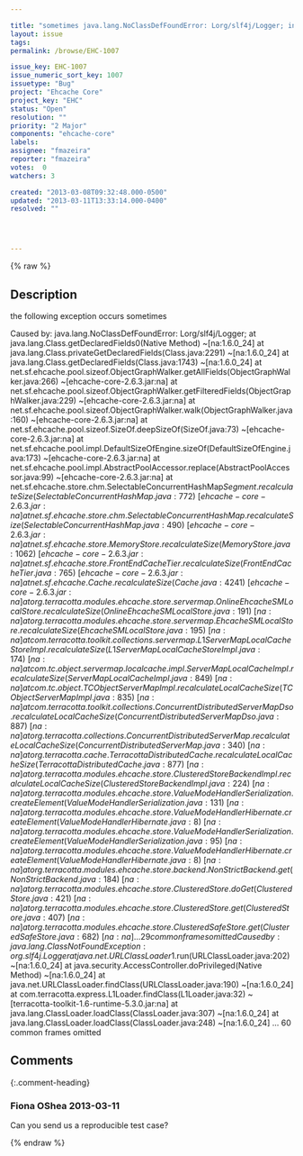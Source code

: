 ```yaml
---

title: "sometimes java.lang.NoClassDefFoundError: Lorg/slf4j/Logger; into ObjectGraphWalker.getAllFields"
layout: issue
tags: 
permalink: /browse/EHC-1007

issue_key: EHC-1007
issue_numeric_sort_key: 1007
issuetype: "Bug"
project: "Ehcache Core"
project_key: "EHC"
status: "Open"
resolution: ""
priority: "2 Major"
components: "ehcache-core"
labels: 
assignee: "fmazeira"
reporter: "fmazeira"
votes:  0
watchers: 3

created: "2013-03-08T09:32:48.000-0500"
updated: "2013-03-11T13:33:14.000-0400"
resolved: ""




---
```


{% raw %}

## Description

<div markdown="1" class="description">

the following exception occurs sometimes

Caused by: java.lang.NoClassDefFoundError: Lorg/slf4j/Logger;
        at java.lang.Class.getDeclaredFields0(Native Method) ~[na:1.6.0_24]
        at java.lang.Class.privateGetDeclaredFields(Class.java:2291) ~[na:1.6.0_24]
        at java.lang.Class.getDeclaredFields(Class.java:1743) ~[na:1.6.0_24]
        at net.sf.ehcache.pool.sizeof.ObjectGraphWalker.getAllFields(ObjectGraphWalker.java:266) ~[ehcache-core-2.6.3.jar:na]
        at net.sf.ehcache.pool.sizeof.ObjectGraphWalker.getFilteredFields(ObjectGraphWalker.java:229) ~[ehcache-core-2.6.3.jar:na]
        at net.sf.ehcache.pool.sizeof.ObjectGraphWalker.walk(ObjectGraphWalker.java:160) ~[ehcache-core-2.6.3.jar:na]
        at net.sf.ehcache.pool.sizeof.SizeOf.deepSizeOf(SizeOf.java:73) ~[ehcache-core-2.6.3.jar:na]
        at net.sf.ehcache.pool.impl.DefaultSizeOfEngine.sizeOf(DefaultSizeOfEngine.java:173) ~[ehcache-core-2.6.3.jar:na]
        at net.sf.ehcache.pool.impl.AbstractPoolAccessor.replace(AbstractPoolAccessor.java:99) ~[ehcache-core-2.6.3.jar:na]
        at net.sf.ehcache.store.chm.SelectableConcurrentHashMap$Segment.recalculateSize(SelectableConcurrentHashMap.java:772) ~[ehcache-core-2.6.3.jar:na]
        at net.sf.ehcache.store.chm.SelectableConcurrentHashMap.recalculateSize(SelectableConcurrentHashMap.java:490) ~[ehcache-core-2.6.3.jar:na]
        at net.sf.ehcache.store.MemoryStore.recalculateSize(MemoryStore.java:1062) ~[ehcache-core-2.6.3.jar:na]
        at net.sf.ehcache.store.FrontEndCacheTier.recalculateSize(FrontEndCacheTier.java:765) ~[ehcache-core-2.6.3.jar:na]
        at net.sf.ehcache.Cache.recalculateSize(Cache.java:4241) ~[ehcache-core-2.6.3.jar:na]
        at org.terracotta.modules.ehcache.store.servermap.OnlineEhcacheSMLocalStore.recalculateSize(OnlineEhcacheSMLocalStore.java:191) ~[na:na]
        at org.terracotta.modules.ehcache.store.servermap.EhcacheSMLocalStore.recalculateSize(EhcacheSMLocalStore.java:195) ~[na:na]
        at com.terracotta.toolkit.collections.servermap.L1ServerMapLocalCacheStoreImpl.recalculateSize(L1ServerMapLocalCacheStoreImpl.java:174) ~[na:na]
        at com.tc.object.servermap.localcache.impl.ServerMapLocalCacheImpl.recalculateSize(ServerMapLocalCacheImpl.java:849) ~[na:na]
        at com.tc.object.TCObjectServerMapImpl.recalculateLocalCacheSize(TCObjectServerMapImpl.java:835) ~[na:na]
        at com.terracotta.toolkit.collections.ConcurrentDistributedServerMapDso.recalculateLocalCacheSize(ConcurrentDistributedServerMapDso.java:887) ~[na:na]
        at org.terracotta.collections.ConcurrentDistributedServerMap.recalculateLocalCacheSize(ConcurrentDistributedServerMap.java:340) ~[na:na]
        at org.terracotta.cache.TerracottaDistributedCache.recalculateLocalCacheSize(TerracottaDistributedCache.java:877) ~[na:na]
        at org.terracotta.modules.ehcache.store.ClusteredStoreBackendImpl.recalculateLocalCacheSize(ClusteredStoreBackendImpl.java:224) ~[na:na]
        at org.terracotta.modules.ehcache.store.ValueModeHandlerSerialization.createElement(ValueModeHandlerSerialization.java:131) ~[na:na]
        at org.terracotta.modules.ehcache.store.ValueModeHandlerHibernate.createElement(ValueModeHandlerHibernate.java:8) ~[na:na]
        at org.terracotta.modules.ehcache.store.ValueModeHandlerSerialization.createElement(ValueModeHandlerSerialization.java:95) ~[na:na]
        at org.terracotta.modules.ehcache.store.ValueModeHandlerHibernate.createElement(ValueModeHandlerHibernate.java:8) ~[na:na]
        at org.terracotta.modules.ehcache.store.backend.NonStrictBackend.get(NonStrictBackend.java:184) ~[na:na]
        at org.terracotta.modules.ehcache.store.ClusteredStore.doGet(ClusteredStore.java:421) ~[na:na]
        at org.terracotta.modules.ehcache.store.ClusteredStore.get(ClusteredStore.java:407) ~[na:na]
        at org.terracotta.modules.ehcache.store.ClusteredSafeStore.get(ClusteredSafeStore.java:682) ~[na:na]
        ... 29 common frames omitted
Caused by: java.lang.ClassNotFoundException: org.slf4j.Logger
        at java.net.URLClassLoader$1.run(URLClassLoader.java:202) ~[na:1.6.0_24]
        at java.security.AccessController.doPrivileged(Native Method) ~[na:1.6.0_24]
        at java.net.URLClassLoader.findClass(URLClassLoader.java:190) ~[na:1.6.0_24]
        at com.terracotta.express.L1Loader.findClass(L1Loader.java:32) ~[terracotta-toolkit-1.6-runtime-5.3.0.jar:na]
        at java.lang.ClassLoader.loadClass(ClassLoader.java:307) ~[na:1.6.0_24]
        at java.lang.ClassLoader.loadClass(ClassLoader.java:248) ~[na:1.6.0_24]
        ... 60 common frames omitted


</div>

## Comments


{:.comment-heading}
### **Fiona OShea** <span class="date">2013-03-11</span>

<div markdown="1" class="comment">

Can you send us a reproducible test case?

</div>



{% endraw %}
